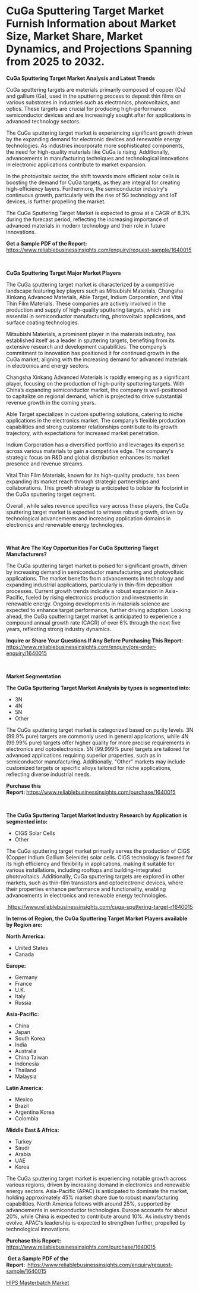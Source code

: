 <p><h1>CuGa Sputtering Target Market Furnish Information about Market Size, Market Share, Market Dynamics, and Projections Spanning from 2025 to 2032.</h1></p><p><strong>CuGa Sputtering Target Market Analysis and Latest Trends</strong></p>
<p><p>CuGa sputtering targets are materials primarily composed of copper (Cu) and gallium (Ga), used in the sputtering process to deposit thin films on various substrates in industries such as electronics, photovoltaics, and optics. These targets are crucial for producing high-performance semiconductor devices and are increasingly sought after for applications in advanced technology sectors.</p><p>The CuGa sputtering target market is experiencing significant growth driven by the expanding demand for electronic devices and renewable energy technologies. As industries incorporate more sophisticated components, the need for high-quality materials like CuGa is rising. Additionally, advancements in manufacturing techniques and technological innovations in electronic applications contribute to market expansion.</p><p>In the photovoltaic sector, the shift towards more efficient solar cells is boosting the demand for CuGa targets, as they are integral for creating high-efficiency layers. Furthermore, the semiconductor industry's continuous growth, particularly with the rise of 5G technology and IoT devices, is further propelling the market.</p><p>The CuGa Sputtering Target Market is expected to grow at a CAGR of 8.3% during the forecast period, reflecting the increasing importance of advanced materials in modern technology and their role in future innovations.</p></p>
<p><strong>Get a Sample PDF of the Report:&nbsp;</strong> <a href="https://www.reliablebusinessinsights.com/enquiry/request-sample/1640015?utm_campaign=2203&utm_medium=2&utm_source=Github&utm_content=ia&utm_term=01022025&utm_id=cuga-sputtering-target">https://www.reliablebusinessinsights.com/enquiry/request-sample/1640015</a></p>
<p>&nbsp;</p>
<p><strong>CuGa Sputtering Target Major Market Players</strong></p>
<p><p>The CuGa sputtering target market is characterized by a competitive landscape featuring key players such as Mitsubishi Materials, Changsha Xinkang Advanced Materials, Able Target, Indium Corporation, and Vital Thin Film Materials. These companies are actively involved in the production and supply of high-quality sputtering targets, which are essential in semiconductor manufacturing, photovoltaic applications, and surface coating technologies.</p><p>Mitsubishi Materials, a prominent player in the materials industry, has established itself as a leader in sputtering targets, benefiting from its extensive research and development capabilities. The company’s commitment to innovation has positioned it for continued growth in the CuGa market, aligning with the increasing demand for advanced materials in electronics and energy sectors.</p><p>Changsha Xinkang Advanced Materials is rapidly emerging as a significant player, focusing on the production of high-purity sputtering targets. With China’s expanding semiconductor market, the company is well-positioned to capitalize on regional demand, which is projected to drive substantial revenue growth in the coming years.</p><p>Able Target specializes in custom sputtering solutions, catering to niche applications in the electronics market. The company’s flexible production capabilities and strong customer relationships contribute to its growth trajectory, with expectations for increased market penetration.</p><p>Indium Corporation has a diversified portfolio and leverages its expertise across various materials to gain a competitive edge. The company's strategic focus on R&D and global distribution enhances its market presence and revenue streams.</p><p>Vital Thin Film Materials, known for its high-quality products, has been expanding its market reach through strategic partnerships and collaborations. This growth strategy is anticipated to bolster its footprint in the CuGa sputtering target segment.</p><p>Overall, while sales revenue specifics vary across these players, the CuGa sputtering target market is expected to witness robust growth, driven by technological advancements and increasing application domains in electronics and renewable energy technologies.</p></p>
<p>&nbsp;</p>
<p><strong>What Are The Key Opportunities For CuGa Sputtering Target Manufacturers?</strong></p>
<p><p>The CuGa sputtering target market is poised for significant growth, driven by increasing demand in semiconductor manufacturing and photovoltaic applications. The market benefits from advancements in technology and expanding industrial applications, particularly in thin-film deposition processes. Current growth trends indicate a robust expansion in Asia-Pacific, fueled by rising electronics production and investments in renewable energy. Ongoing developments in materials science are expected to enhance target performance, further driving adoption. Looking ahead, the CuGa sputtering target market is anticipated to experience a compound annual growth rate (CAGR) of over 6% through the next five years, reflecting strong industry dynamics.</p></p>
<p><strong>Inquire or Share Your Questions If Any Before Purchasing This Report:</strong> <a href="https://www.reliablebusinessinsights.com/enquiry/pre-order-enquiry/1640015?utm_campaign=2203&utm_medium=2&utm_source=Github&utm_content=ia&utm_term=01022025&utm_id=cuga-sputtering-target">https://www.reliablebusinessinsights.com/enquiry/pre-order-enquiry/1640015</a></p>
<p>&nbsp;</p>
<p><strong>Market Segmentation</strong></p>
<p><strong>The CuGa Sputtering Target Market Analysis by types is segmented into:</strong></p>
<p><ul><li>3N</li><li>4N</li><li>5N</li><li>Other</li></ul></p>
<p><p>The CuGa sputtering target market is categorized based on purity levels. 3N (99.9% pure) targets are commonly used in general applications, while 4N (99.99% pure) targets offer higher quality for more precise requirements in electronics and optoelectronics. 5N (99.999% pure) targets are tailored for advanced applications requiring superior properties, such as in semiconductor manufacturing. Additionally, "Other" markets may include customized targets or specific alloys tailored for niche applications, reflecting diverse industrial needs.</p></p>
<p><strong>Purchase this Report:&nbsp;</strong><a href="https://www.reliablebusinessinsights.com/purchase/1640015?utm_campaign=2203&utm_medium=2&utm_source=Github&utm_content=ia&utm_term=01022025&utm_id=cuga-sputtering-target">https://www.reliablebusinessinsights.com/purchase/1640015</a></p>
<p>&nbsp;</p>
<p><strong>The CuGa Sputtering Target Market Industry Research by Application is segmented into:</strong></p>
<p><ul><li>CIGS Solar Cells</li><li>Other</li></ul></p>
<p><p>The CuGa sputtering target market primarily serves the production of CIGS (Copper Indium Gallium Selenide) solar cells. CIGS technology is favored for its high efficiency and flexibility in applications, making it suitable for various installations, including rooftops and building-integrated photovoltaics. Additionally, CuGa sputtering targets are explored in other markets, such as thin-film transistors and optoelectronic devices, where their properties enhance performance and functionality, enabling advancements in electronics and renewable energy technologies.</p></p>
<p><a href="https://www.reliablebusinessinsights.com/cuga-sputtering-target-r1640015?utm_campaign=2203&utm_medium=2&utm_source=Github&utm_content=ia&utm_term=01022025&utm_id=cuga-sputtering-target">&nbsp;https://www.reliablebusinessinsights.com/cuga-sputtering-target-r1640015</a></p>
<p><strong>In terms of Region, the CuGa Sputtering Target Market Players available by Region are:</strong></p>
<p>
    <p> <strong> North America: </strong>
        <ul>
            <li>United States</li>
            <li>Canada</li>
        </ul>
        </p> 
    <p> <strong> Europe: </strong>
        <ul>
            <li>Germany</li>
            <li>France</li>
            <li>U.K.</li>
            <li>Italy</li>
            <li>Russia</li>
        </ul>
        </p> 
    <p> <strong> Asia-Pacific: </strong>
        <ul>
            <li>China</li>
            <li>Japan</li>
            <li>South Korea</li>
            <li>India</li>
            <li>Australia</li>
            <li>China Taiwan</li>
            <li>Indonesia</li>
            <li>Thailand</li>
            <li>Malaysia</li>
        </ul>
        </p> 
    <p> <strong> Latin America: </strong>
        <ul>
            <li>Mexico</li>
            <li>Brazil</li>
            <li>Argentina Korea</li>
            <li>Colombia</li>
        </ul>
        </p> 
    <p> <strong> Middle East & Africa: </strong>
        <ul>
            <li>Turkey</li>
            <li>Saudi</li>
            <li>Arabia</li>
            <li>UAE</li>
            <li>Korea</li>
        </ul>
    </p>
    </p>
<p><p>The CuGa sputtering target market is experiencing notable growth across various regions, driven by increasing demand in electronics and renewable energy sectors. Asia-Pacific (APAC) is anticipated to dominate the market, holding approximately 45% market share due to robust manufacturing capabilities. North America follows with around 25%, supported by advancements in semiconductor technologies. Europe accounts for about 20%, while China is expected to contribute around 10%. As industry trends evolve, APAC's leadership is expected to strengthen further, propelled by technological innovations.</p></p>
<p><strong>Purchase this Report: </strong><a href="https://www.reliablebusinessinsights.com/purchase/1640015?utm_campaign=2203&utm_medium=2&utm_source=Github&utm_content=ia&utm_term=01022025&utm_id=cuga-sputtering-target">https://www.reliablebusinessinsights.com/purchase/1640015</a></p>
<p>&nbsp;<strong>Get a Sample PDF of the Report:&nbsp;&nbsp;</strong><a href="https://www.reliablebusinessinsights.com/enquiry/request-sample/1640015?utm_campaign=2203&utm_medium=2&utm_source=Github&utm_content=ia&utm_term=01022025&utm_id=cuga-sputtering-target">https://www.reliablebusinessinsights.com/enquiry/request-sample/1640015</a></p>
<p><strong></strong></p>
<p><p><a href="https://github.com/HobertDavis43/Market-Research-Report-List-1/blob/main/hips-masterbatch-market.md?utm_campaign=2203&utm_medium=2&utm_source=Github&utm_content=ia&utm_term=01022025&utm_id=cuga-sputtering-target">HIPS Masterbatch Market</a></p></p>